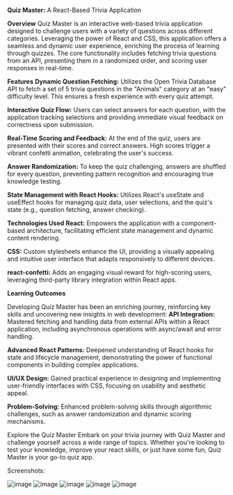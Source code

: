 **Quiz Master:** A React-Based Trivia Application

**Overview**
Quiz Master is an interactive web-based trivia application designed to challenge users with a variety of questions across different categories. Leveraging the power of React and CSS, this application offers a seamless and dynamic user experience, enriching the process of learning through quizzes. The core functionality includes fetching trivia questions from an API, presenting them in a randomized order, and scoring user responses in real-time.

**Features**
**Dynamic Question Fetching:** Utilizes the Open Trivia Database API to fetch a set of 5 trivia questions in the "Animals" category at an "easy" difficulty level. This ensures a fresh experience with every quiz attempt.

**Interactive Quiz Flow:** Users can select answers for each question, with the application tracking selections and providing immediate visual feedback on correctness upon submission.

**Real-Time Scoring and Feedback:** At the end of the quiz, users are presented with their scores and correct answers. High scores trigger a vibrant confetti animation, celebrating the user's success.

**Answer Randomization:** To keep the quiz challenging, answers are shuffled for every question, preventing pattern recognition and encouraging true knowledge testing.

**State Management with React Hooks:** Utilizes React's useState and useEffect hooks for managing quiz data, user selections, and the quiz's state (e.g., question fetching, answer checking).


**Technologies Used**
**React:** Empowers the application with a component-based architecture, facilitating efficient state management and dynamic content rendering.

**CSS:** Custom stylesheets enhance the UI, providing a visually appealing and intuitive user interface that adapts responsively to different devices.

**react-confetti:** Adds an engaging visual reward for high-scoring users, leveraging third-party library integration within React apps.


**Learning Outcomes**

Developing Quiz Master has been an enriching journey, reinforcing key skills and uncovering new insights in web development:
**API Integration:** Mastered fetching and handling data from external APIs within a React application, including asynchronous operations with async/await and error handling.

**Advanced React Patterns:** Deepened understanding of React hooks for state and lifecycle management, demonstrating the power of functional components in building complex applications.

**UI/UX Design:** Gained practical experience in designing and implementing user-friendly interfaces with CSS, focusing on usability and aesthetic appeal.

**Problem-Solving:** Enhanced problem-solving skills through algorithmic challenges, such as answer randomization and dynamic scoring mechanisms.

Explore the Quiz Master
Embark on your trivia journey with Quiz Master and challenge yourself across a wide range of topics. Whether you're looking to test your knowledge, improve your react skills, or just have some fun, Quiz Master is your go-to quiz app.


Screenshots:

![image](https://github.com/Tarun-1999M/Quizzical_Project/assets/153797175/3931928e-ea2f-4bbd-9ae3-5af0cdcd503a)
![image](https://github.com/Tarun-1999M/Quizzical_Project/assets/153797175/673b7058-52bf-4a2b-8de0-c2aeadae657d)
![image](https://github.com/Tarun-1999M/Quizzical_Project/assets/153797175/10ddbb72-96fd-4a84-b082-0a90a0d01ea3)
![image](https://github.com/Tarun-1999M/Quizzical_Project/assets/153797175/bf215ce1-bdf0-48c6-bda8-100829551f06)
![image](https://github.com/Tarun-1999M/Quizzical_Project/assets/153797175/b78a1323-1d3a-4e97-97cb-2f14fcf2d308)





